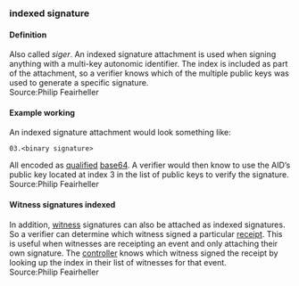 ### indexed signature

<h4>Definition</h4><p>Also called <em>siger</em>. An indexed signature attachment is used when signing anything with a multi-key autonomic identifier. The index is included as part of the attachment, so a verifier knows which of the multiple public keys was used to generate a specific signature.<br>Source:Philip Feairheller</p><h4>Example working</h4><p>An indexed signature attachment would look something like:</p><pre><code>03.&lt;binary signature&gt;</code></pre><p>All encoded as <a href="qualified">qualified</a> <a href="base64">base64</a>.  A verifier would then know to use the AID’s public key located at index 3 in the list of public keys to verify the signature.<br>Source:Philip Feairheller</p><h4>Witness signatures indexed</h4><p>In addition, <a href="witness">witness</a> signatures can also be attached as indexed signatures. So a verifier can determine which witness signed a particular <a href="receipt">receipt</a>. This is useful when witnesses are receipting an event and only attaching their own signature. The <a href="controller">controller</a> knows which witness signed the receipt by looking up the index in their list of witnesses for that event.<br>Source:Philip Feairheller</p>